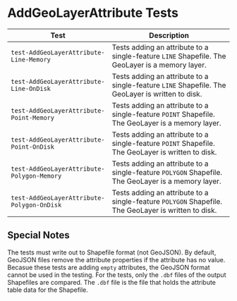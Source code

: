 # AddGeoLayerAttribute Tests

|Test|Description|
|----|-----|
|`test-AddGeoLayerAttribute-Line-Memory`|Tests adding an attribute to a single-feature `LINE` Shapefile. The GeoLayer is a memory layer.|
|`test-AddGeoLayerAttribute-Line-OnDisk`|Tests adding an attribute to a single-feature `LINE` Shapefile. The GeoLayer is written to disk.|
|`test-AddGeoLayerAttribute-Point-Memory`|Tests adding an attribute to a single-feature `POINT` Shapefile. The GeoLayer is a memory layer.|
|`test-AddGeoLayerAttribute-Point-OnDisk`|Tests adding an attribute to a single-feature `POINT` Shapefile. The GeoLayer is written to disk.|
|`test-AddGeoLayerAttribute-Polygon-Memory`|Tests adding an attribute to a single-feature `POLYGON` Shapefile. The GeoLayer is a memory layer.|
|`test-AddGeoLayerAttribute-Polygon-OnDisk`|Tests adding an attribute to a single-feature `POLYGON` Shapefile. The GeoLayer is written to disk.|

## Special Notes
The tests must write out to Shapefile format (not GeoJSON). By default, GeoJSON files remove the attribute properties if the attribute has no value. Becasue these tests are adding `empty` attributes, the GeoJSON format cannot be used in the testing. For the tests, only the `.dbf` files of the output Shapefiles are compared. The `.dbf` file is the file that holds the attribute table data for the Shapefile.